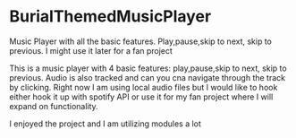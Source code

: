 # BurialThemedMusicPlayer
Music Player with all the basic features. Play,pause,skip to next, skip to previous. I might use it later for a fan project

This is a music player with 4 basic features: play,pause,skip to next, skip to previous.
Audio is also tracked and can you cna navigate through the track by clicking.
Right now I am using local audio files but I would like to hook either hook it up with spotify API or use it for my fan project where I will expand on functionality.

I enjoyed the project and I am utilizing modules a lot
